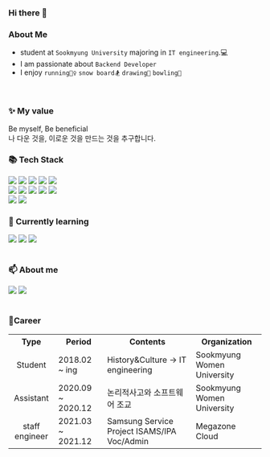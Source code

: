 ### Hi there 👋

### About Me
- student at `Sookmyung University` majoring in `IT engineering`.💻</br>
- I am passionate about `Backend Developer` </br>
- I enjoy `running🏃‍♀️` `snow board🏂` `drawing🎨` `bowling🎳`</br>


</br>

### ✨ My value
Be myself, Be beneficial</br>
나 다운 것을, 이로운 것을 만드는 것을 추구합니다.

### 📚 Tech Stack
<img src="https://img.shields.io/badge/Python-3776AB?style=flat-square&logo=Python&logoColor=white"/>
<img src="https://img.shields.io/badge/Java-007396?style=flat-square&logo=Java&logoColor=white"/>
<img src="https://img.shields.io/badge/c++-00599C?style=for-the-badge&logo=c%2B%2B&logoColor=white">
<img src="https://img.shields.io/badge/HTML-E34F26?style=flat-square&logo=Python&logoColor=white"/>
<img src="https://img.shields.io/badge/CSS-1572B6?style=flat-square&logo=CSS3&logoColor=white"/>
</br>
<img src="https://img.shields.io/badge/mysql-4479A1?style=for-the-badge&logo=mysql&logoColor=white"> 
<img src="https://img.shields.io/badge/django-092E20?style=for-the-badge&logo=django&logoColor=white">
<img src="https://img.shields.io/badge/bootstrap-7952B3?style=for-the-badge&logo=bootstrap&logoColor=white">
<img src="https://img.shields.io/badge/linux-FCC624?style=for-the-badge&logo=linux&logoColor=black"> 
<img src="https://img.shields.io/badge/apache tomcat-F8DC75?style=for-the-badge&logo=apachetomcat&logoColor=white">
<br>
<img src="https://img.shields.io/badge/github-181717?style=for-the-badge&logo=github&logoColor=white">
<img src="https://img.shields.io/badge/git-F05032?style=for-the-badge&logo=git&logoColor=white">
<br>

### 🌱 Currently learning </br>
<img src="https://img.shields.io/badge/JavaScript-F7DF1E?style=flat-square&logo=JavaScript&logoColor=white"/></a>
<img src="https://img.shields.io/badge/amazonaws-232F3E?style=for-the-badge&logo=amazonaws&logoColor=white"> 
<img src="https://img.shields.io/badge/spring-6DB33F?style=for-the-badge&logo=spring&logoColor=white"> 
</br></br>

### 📫 About me </br>
<img src="https://img.shields.io/badge/Gmail-EA4335?style=flat-square&logo=Gmail&logoColor=white&link=mailto:kgr3819@gmail.com"/></a>
<img src="https://img.shields.io/badge/Velog-40b68d?style=flat-square&logo=Vimeo&logoColor=white&link=https://velog.io/@beneficial"/></a>
</br></br>

### 💛Career
<div style="text-align:left">
<table>
  <tr>
    <th style="text-align:center">Type</th>
    <th style="text-align:center">Period</th>
    <th style="text-align:center">Contents</th>
    <th style="text-align:center">Organization</th>
  </tr>
  <tr>
    <td style="text-align:center">Student</td>
    <td style="text-align:left">2018.02 ~ ing</td>
    <td style="text-align:left">History&Culture -> IT engineering </td>
    <td style="text-align:left">Sookmyung Women University</td>
  </tr>
  <tr>
    <td style="text-align:center">Assistant</td>
    <td style="text-align:left">2020.09 ~ 2020.12</td>
    <td style="text-align:left">논리적사고와 소프트웨어 조교</td>
    <td style="text-align:left">Sookmyung Women University</td>
  </tr>
  <tr>
    <td style="text-align:center">staff engineer</td>
    <td style="text-align:left">2021.03 ~ 2021.12</td>
    <td style="text-align:left">Samsung Service Project ISAMS/IPA Voc/Admin</td>
    <td style="text-align:left">Megazone Cloud</td>
  </tr>
</table>
</div>

<!--
**bnfkim/bnfkim** is a ✨ _special_ ✨ repository because its `README.md` (this file) appears on your GitHub profile.

Here are some ideas to get you started:

- 🔭 I’m currently working on ...
- 🌱 I’m currently learning ...
- 👯 I’m looking to collaborate on ...
- 🤔 I’m looking for help with ...
- 💬 Ask me about ...
- 📫 How to reach me: ...
- 😄 Pronouns: ...
- ⚡ Fun fact: ...
-->
